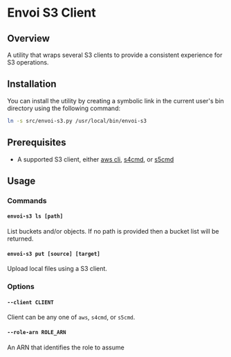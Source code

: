 # Envoi S3 Client

## Overview

A utility that wraps several S3 clients to provide a consistent experience for S3 operations.

## Installation

You can install the utility by creating a symbolic link in the current user's bin directory using 
the following command:

```bash
ln -s src/envoi-s3.py /usr/local/bin/envoi-s3
```

## Prerequisites

- A supported S3 client, either [aws cli](https://docs.aws.amazon.com/cli/latest/userguide/cli-chap-welcome.html), [s4cmd](https://github.com/bloomreach/s4cmd), or [s5cmd](https://github.com/peak/s5cmd)

## Usage

### Commands

#### `envoi-s3 ls [path]`

List buckets and/or objects. If no path is provided then a bucket list will be returned.

#### `envoi-s3 put [source] [target]`

Upload local files using a S3 client.


### Options

#### `--client CLIENT`

Client can be any one of `aws`, `s4cmd`, or `s5cmd`.

#### `--role-arn ROLE_ARN`

An ARN that identifies the role to assume